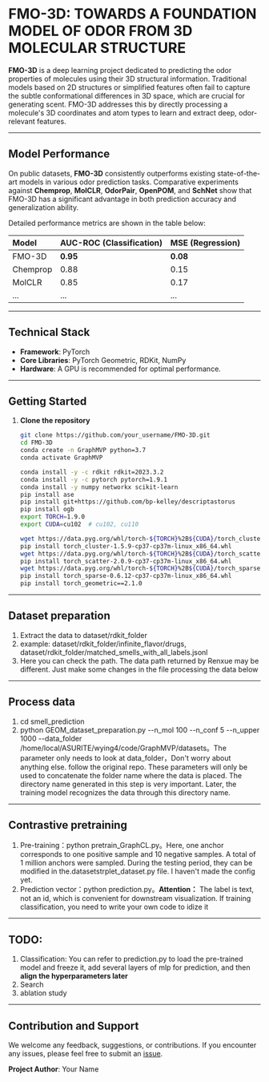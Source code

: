 # FMO-3D: TOWARDS A FOUNDATION MODEL OF ODOR FROM 3D MOLECULAR STRUCTURE

**FMO-3D** is a deep learning project dedicated to predicting the odor properties of molecules using their 3D structural information. Traditional models based on 2D structures or simplified features often fail to capture the subtle conformational differences in 3D space, which are crucial for generating scent. FMO-3D addresses this by directly processing a molecule's 3D coordinates and atom types to learn and extract deep, odor-relevant features.

---

## Model Performance

On public datasets, **FMO-3D** consistently outperforms existing state-of-the-art models in various odor prediction tasks. Comparative experiments against **Chemprop**, **MolCLR**, **OdorPair**, **OpenPOM**, and **SchNet** show that FMO-3D has a significant advantage in both prediction accuracy and generalization ability.

Detailed performance metrics are shown in the table below:

| Model       | AUC-ROC (Classification) | MSE (Regression) |
| :---------- | :----------------------- | :--------------- |
| FMO-3D      | **0.95** | **0.08** |
| Chemprop    | 0.88                     | 0.15             |
| MolCLR      | 0.85                     | 0.17             |
| ...         | ...                      | ...              |

---

## Technical Stack

-   **Framework**: PyTorch
-   **Core Libraries**: PyTorch Geometric, RDKit, NumPy
-   **Hardware**: A GPU is recommended for optimal performance.

---

## Getting Started

1.  **Clone the repository**
    ```bash
    git clone https://github.com/your_username/FMO-3D.git
    cd FMO-3D
    conda create -n GraphMVP python=3.7
    conda activate GraphMVP
    
    conda install -y -c rdkit rdkit=2023.3.2
    conda install -y -c pytorch pytorch=1.9.1
    conda install -y numpy networkx scikit-learn
    pip install ase
    pip install git+https://github.com/bp-kelley/descriptastorus
    pip install ogb
    export TORCH=1.9.0
    export CUDA=cu102  # cu102, cu110
    
    wget https://data.pyg.org/whl/torch-${TORCH}%2B${CUDA}/torch_cluster-1.5.9-cp37-cp37m-linux_x86_64.whl
    pip install torch_cluster-1.5.9-cp37-cp37m-linux_x86_64.whl
    wget https://data.pyg.org/whl/torch-${TORCH}%2B${CUDA}/torch_scatter-2.0.9-cp37-cp37m-linux_x86_64.whl
    pip install torch_scatter-2.0.9-cp37-cp37m-linux_x86_64.whl
    wget https://data.pyg.org/whl/torch-${TORCH}%2B${CUDA}/torch_sparse-0.6.12-cp37-cp37m-linux_x86_64.whl
    pip install torch_sparse-0.6.12-cp37-cp37m-linux_x86_64.whl
    pip install torch_geometric==2.1.0
    ```

---

## Dataset preparation
1. Extract the data to dataset/rdkit_folder
2. example: dataset/rdkit_folder/infinite_flavor/drugs, dataset/rdkit_folder/matched_smells_with_all_labels.jsonl
3. Here you can check the path. The data path returned by Renxue may be different. Just make some changes in the file processing the data below

---

## Process data
1. cd smell_prediction
2. python GEOM_dataset_preparation.py --n_mol 100 --n_conf 5 --n_upper 1000 --data_folder /home/local/ASURITE/wying4/code/GraphMVP/datasets。The parameter only needs to look at data_folder，Don't worry about anything else. follow the original repo. These parameters will only be used to concatenate the folder name where the data is placed. The directory name generated in this step is very important. Later, the training model recognizes the data through this directory name.

---

## Contrastive pretraining
1. Pre-training：python pretrain_GraphCL.py。Here, one anchor corresponds to one positive sample and 10 negative samples. A total of 1 million anchors were sampled. During the testing period, they can be modified in the.datasetstrplet_dataset.py file. I haven't made the config yet.
2. Prediction vector：python prediction.py。**Attention：** The label is text, not an id, which is convenient for downstream visualization. If training classification, you need to write your own code to idize it

---

## TODO:
1. Classification: You can refer to prediction.py to load the pre-trained model and freeze it, add several layers of mlp for prediction, and then **align the hyperparameters later**
2. Search
3. ablation study

---

## Contribution and Support

We welcome any feedback, suggestions, or contributions. If you encounter any issues, please feel free to submit an [issue](https://github.com/your_username/FMO-3D/issues).

**Project Author**: Your Name
